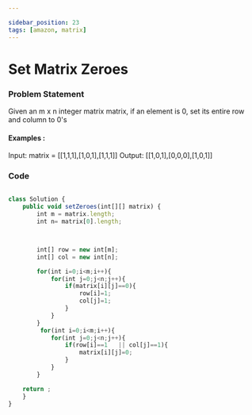 ```yaml
---

sidebar_position: 23
tags: [amazon, matrix]
---
```


# Set Matrix Zeroes

### Problem Statement

Given an m x n integer matrix matrix, if an element is 0, set its entire row and column to 0's



#### Examples :



Input: matrix = [[1,1,1],[1,0,1],[1,1,1]]
Output: [[1,0,1],[0,0,0],[1,0,1]]





### Code




```jsx title="Java Code"

class Solution {
    public void setZeroes(int[][] matrix) {
        int m = matrix.length;
        int n= matrix[0].length;



        int[] row = new int[m];
        int[] col = new int[n];

        for(int i=0;i<m;i++){
            for(int j=0;j<n;j++){
                if(matrix[i][j]==0){
                    row[i]=1;
                    col[j]=1;
                }
            }
        }
         for(int i=0;i<m;i++){
            for(int j=0;j<n;j++){
                if(row[i]==1   || col[j]==1){
                    matrix[i][j]=0;
                }
            }
        }

    return ;
    }
}



```
